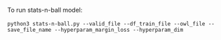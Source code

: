 To run stats-n-ball model: <br />
<br />
```python3 stats-n-ball.py --valid_file --df_train_file --owl_file --save_file_name --hyperparam_margin_loss --hyperparam_dim```
